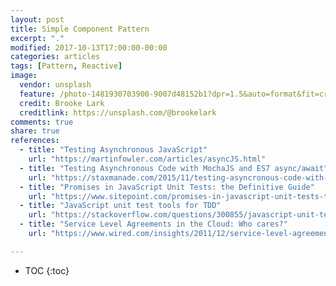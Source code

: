 ```yaml
---
layout: post
title: Simple Component Pattern
excerpt: "."
modified: 2017-10-13T17:00:00-00:00
categories: articles
tags: [Pattern, Reactive]
image:
  vendor: unsplash
  feature: /photo-1481930703900-9007d48152b1?dpr=1.5&auto=format&fit=crop&w=1500&h=972&q=80&cs=tinysrgb&crop=
  credit: Brooke Lark
  creditlink: https://unsplash.com/@brookelark
comments: true
share: true
references:
  - title: "Testing Asynchronous JavaScript"
    url: "https://martinfowler.com/articles/asyncJS.html"
  - title: "Testing Asynchronous Code with MochaJS and ES7 async/await"
    url: "https://staxmanade.com/2015/11/testing-asyncronous-code-with-mochajs-and-es7-async-await/"
  - title: "Promises in JavaScript Unit Tests: the Definitive Guide"
    url: "https://www.sitepoint.com/promises-in-javascript-unit-tests-the-definitive-guide/"
  - title: "JavaScript unit test tools for TDD"
    url: "https://stackoverflow.com/questions/300855/javascript-unit-test-tools-for-tdd"
  - title: "Service Level Agreements in the Cloud: Who cares?"
    url: "https://www.wired.com/insights/2011/12/service-level-agreements-in-the-cloud-who-cares/"

---
```


* TOC
{:toc}
